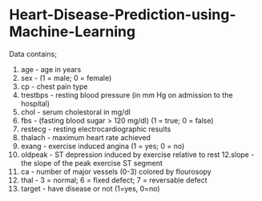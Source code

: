 # Heart-Disease-Prediction-using-Machine-Learning



Data contains;

  1. age - age in years
  2. sex - (1 = male; 0 = female)
  3. cp - chest pain type
  4. trestbps - resting blood pressure (in mm Hg on admission to the hospital)
  5. chol - serum cholestoral in mg/dl
  6. fbs - (fasting blood sugar > 120 mg/dl) (1 = true; 0 = false)
  8. restecg - resting electrocardiographic results
  9. thalach - maximum heart rate achieved
  10. exang - exercise induced angina (1 = yes; 0 = no)
  11. oldpeak - ST depression induced by exercise relative to rest
  12.slope - the slope of the peak exercise ST segment
  13. ca - number of major vessels (0-3) colored by flourosopy
  14. thal - 3 = normal; 6 = fixed defect; 7 = reversable defect
  15. target - have disease or not (1=yes, 0=no)
